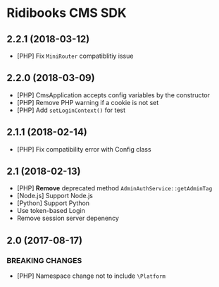 # Ridibooks CMS SDK

## 2.2.1 (2018-03-12)

- [PHP] Fix `MiniRouter` compatiblitiy issue

## 2.2.0 (2018-03-09)

- [PHP] CmsApplication accepts config variables by the constructor
- [PHP] Remove PHP warning if a cookie is not set
- [PHP] Add `setLoginContext()` for test

## 2.1.1 (2018-02-14)

- [PHP] Fix compatibility error with Config class

## 2.1 (2018-02-13)

- [PHP] **Remove** deprecated method `AdminAuthService::getAdminTag`
- [Node.js] Support Node.js
- [Python] Support Python
- Use token-based Login
- Remove session server depenency

## 2.0 (2017-08-17)

### BREAKING CHANGES

- [PHP] Namespace change not to include `\Platform`
